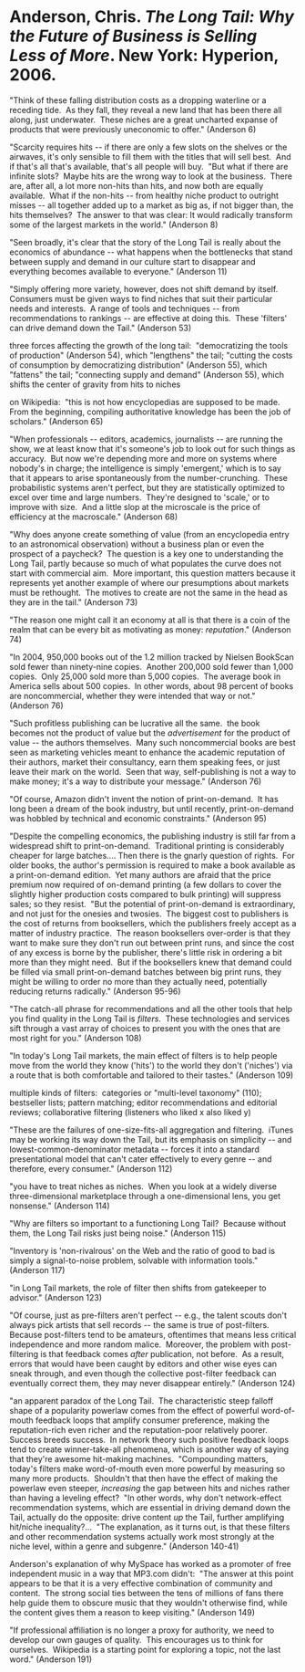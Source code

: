 # Anderson, Chris. *The Long Tail: Why the Future of Business is Selling Less of More*. New York: Hyperion, 2006.


"Think of these falling distribution costs as a dropping waterline or a receding tide.  As they fall, they reveal a new land that has been there all along, just underwater.  These niches are a great uncharted expanse of products that were previously uneconomic to offer." (Anderson 6)

"Scarcity requires hits -- if there are only a few slots on the shelves or the airwaves, it's only sensible to fill them with the titles that will sell best.  And if that's all that's available, that's all people will buy. 
"But what if there are infinite slots?  Maybe hits are the wrong way to look at the business.  There are, after all, a lot more non-hits than hits, and now both are equally available.  What if the non-hits -- from healthy niche product to outright misses -- all together added up to a market as big as, if not bigger than, the hits themselves?  The answer to that was clear: It would radically transform some of the largest markets in the world." (Anderson 8)

"Seen broadly, it's clear that the story of the Long Tail is really about the economics of abundance -- what happens when the bottlenecks that stand between supply and demand in our culture start to disappear and everything becomes available to everyone." (Anderson 11)

"Simply offering more variety, however, does not shift demand by itself.  Consumers must be given ways to find niches that suit their particular needs and interests.  A range of tools and techniques -- from recommendations to rankings -- are effective at doing this.  These 'filters' can drive demand down the Tail." (Anderson 53)

three forces affecting the growth of the long tail:  "democratizing the tools of production" (Anderson 54), which "lengthens" the tail; "cutting the costs of consumption by democratizing distribution" (Anderson 55), which "fattens" the tail; "connecting supply and demand" (Anderson 55), which shifts the center of gravity from hits to niches

on Wikipedia:  "this is not how encyclopedias are supposed to be made.  From the beginning, compiling authoritative knowledge has been the job of scholars." (Anderson 65)

"When professionals -- editors, academics, journalists -- are running the show, we at least know that it's someone's job to look out for such things as accuracy.  But now we're depending more and more on systems where nobody's in charge; the intelligence is simply 'emergent,' which is to say that it appears to arise spontaneously from the number-crunching.  These probabilistic systems aren't perfect, but they are statistically optimized to excel over time and large numbers.  They're designed to 'scale,' or to improve with size.  And a little slop at the microscale is the price of efficiency at the macroscale." (Anderson 68)

"Why does anyone create something of value (from an encyclopedia entry to an astronomical observation) without a business plan or even the prospect of a paycheck?  The question is a key one to understanding the Long Tail, partly because so much of what populates the curve does not start with commercial aim.  More important, this question matters because it represents yet another example of where our presumptions about markets must be rethought.  The motives to create are not the same in the head as they are in the tail." (Anderson 73)

"The reason one might call it an economy at all is that there is a coin of the realm that can be every bit as motivating as money: *reputation*." (Anderson 74)

"In 2004, 950,000 books out of the 1.2 million tracked by Nielsen BookScan sold fewer than ninety-nine copies.  Another 200,000 sold fewer than 1,000 copies.  Only 25,000 sold more than 5,000 copies.  The average book in America sells about 500 copies.  In other words, about 98 percent of books are noncommercial, whether they were intended that way or not." (Anderson 76)

"Such profitless publishing can be lucrative all the same.  the book becomes not the product of value but the *advertisement* for the product of value -- the authors themselves.  Many such noncommercial books are best seen as marketing vehicles meant to enhance the academic reputation of their authors, market their consultancy, earn them speaking fees, or just leave their mark on the world.  Seen that way, self-publishing is not a way to make money; it's a way to distribute your message." (Anderson 76)

"Of course, Amazon didn't invent the notion of print-on-demand.  It has long been a dream of the book industry, but until recently, print-on-demand was hobbled by technical and economic constraints." (Anderson 95)

"Despite the compelling economics, the publishing industry is still far from a widespread shift to print-on-demand.  Traditional printing is considerably cheaper for large batches.... Then there is the gnarly question of rights.  For older books, the author's permission is required to make a book available as a print-on-demand edition.  Yet many authors are afraid that the price premium now required of on-demand printing (a few dollars to cover the slightly higher production costs compared to bulk printing) will suppress sales; so they resist. 
"But the potential of print-on-demand is extraordinary, and not just for the onesies and twosies.  The biggest cost to publishers is the cost of returns from booksellers, which the publishers freely accept as a matter of industry practice.  The reason booksellers over-order is that they want to make sure they don't run out between print runs, and since the cost of any excess is borne by the publisher, there's little risk in ordering a bit more than they might need.  But if the booksellers knew that demand could be filled via small print-on-demand batches between big print runs, they might be willing to order no more than they actually need, potentially reducing returns radically." (Anderson 95-96)

"The catch-all phrase for recommendations and all the other tools that help you find quality in the Long Tail is *filters*.  These technologies and services sift through a vast array of choices to present you with the ones that are most right for you." (Anderson 108)

"In today's Long Tail markets, the main effect of filters is to help people move from the world they know ('hits') to the world they don't ('niches') via a route that is both comfortable and tailored to their tastes." (Anderson 109)

multiple kinds of filters:  categories or "multi-level taxonomy" (110); bestseller lists; pattern matching; editor recommendations and editorial reviews; collaborative filtering (listeners who liked x also liked y)

"These are the failures of one-size-fits-all aggregation and filtering.  iTunes may be working its way down the Tail, but its emphasis on simplicity -- and lowest-common-denominator metadata -- forces it into a standard presentational model that can't cater effectively to every genre -- and therefore, every consumer." (Anderson 112)

"you have to treat niches as niches.  When you look at a widely diverse three-dimensional marketplace through a one-dimensional lens, you get nonsense." (Anderson 114)

"Why are filters so important to a functioning Long Tail?  Because without them, the Long Tail risks just being noise." (Anderson 115)

"Inventory is 'non-rivalrous' on the Web and the ratio of good to bad is simply a signal-to-noise problem, solvable with information tools." (Anderson 117)

"in Long Tail markets, the role of filter then shifts from gatekeeper to advisor." (Anderson 123)

"Of course, just as pre-filters aren't perfect -- e.g., the talent scouts don't always pick artists that sell records -- the same is true of post-filters.  Because post-filters tend to be amateurs, oftentimes that means less critical independence and more random malice.  Moreover, the problem with post-filtering is that feedback comes *after* publication, not before.  As a result, errors that would have been caught by editors and other wise eyes can sneak through, and even though the collective post-filter feedback can eventually correct them, they may never disappear entirely." (Anderson 124)

"an apparent paradox of the Long Tail.  The characteristic steep falloff shape of a popularity powerlaw comes from the effect of powerful word-of-mouth feedback loops that amplify consumer preference, making the reputation-rich even richer and the reputation-poor relatively poorer.  Success breeds success.  In network theory such positive feedback loops tend to create winner-take-all phenomena, which is another way of saying that they're awesome hit-making machines. 
"Compounding matters, today's filters make word-of-mouth even more powerful by measuring so many more products.  Shouldn't that then have the effect of making the powerlaw even steeper, *increasing* the gap between hits and niches rather than having a leveling effect? 
"In other words, why don't network-effect recommendation systems, which are essential in driving demand down the Tail, actually do the opposite: drive content *up* the Tail, further amplifying hit/niche inequality?... 
"The explanation, as it turns out, is that these filters and other recommendation systems actually work most strongly at the niche level, within a genre and subgenre." (Anderson 140-41)

Anderson's explanation of why MySpace has worked as a promoter of free independent music in a way that MP3.com didn't:  "The answer at this point appears to be that it is a very effective combination of community and content.  The strong social ties between the tens of millions of fans there help guide them to obscure music that they wouldn't otherwise find, while the content gives them a reason to keep visiting." (Anderson 149)

"If professional affiliation is no longer a proxy for authority, we need to develop our own gauges of quality.  This encourages us to think for ourselves.  Wikipedia is a starting point for exploring a topic, not the last word." (Anderson 191)
